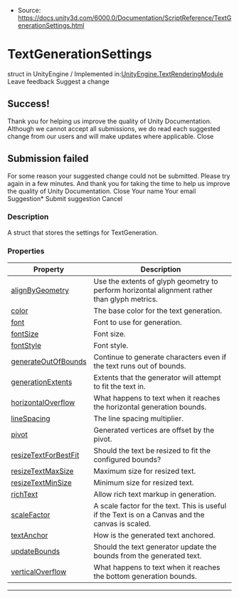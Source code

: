 * Source: https://docs.unity3d.com/6000.0/Documentation/ScriptReference/TextGenerationSettings.html

# TextGenerationSettings
struct in UnityEngine
/
Implemented in:[UnityEngine.TextRenderingModule](https://docs.unity3d.com/6000.0/Documentation/ScriptReference/UnityEngine.TextRenderingModule.html)
Leave feedback
Suggest a change
## Success!
Thank you for helping us improve the quality of Unity Documentation. Although we cannot accept all submissions, we do read each suggested change from our users and will make updates where applicable.
Close
## Submission failed
For some reason your suggested change could not be submitted. Please <a>try again</a> in a few minutes. And thank you for taking the time to help us improve the quality of Unity Documentation.
Close
Your name Your email Suggestion* Submit suggestion
Cancel
### Description
A struct that stores the settings for TextGeneration.
### Properties
Property | Description  
---|---  
[alignByGeometry](https://docs.unity3d.com/6000.0/Documentation/ScriptReference/TextGenerationSettings-alignByGeometry.html) | Use the extents of glyph geometry to perform horizontal alignment rather than glyph metrics.  
[color](https://docs.unity3d.com/6000.0/Documentation/ScriptReference/TextGenerationSettings-color.html) | The base color for the text generation.  
[font](https://docs.unity3d.com/6000.0/Documentation/ScriptReference/TextGenerationSettings-font.html) | Font to use for generation.  
[fontSize](https://docs.unity3d.com/6000.0/Documentation/ScriptReference/TextGenerationSettings-fontSize.html) | Font size.  
[fontStyle](https://docs.unity3d.com/6000.0/Documentation/ScriptReference/TextGenerationSettings-fontStyle.html) | Font style.  
[generateOutOfBounds](https://docs.unity3d.com/6000.0/Documentation/ScriptReference/TextGenerationSettings-generateOutOfBounds.html) | Continue to generate characters even if the text runs out of bounds.  
[generationExtents](https://docs.unity3d.com/6000.0/Documentation/ScriptReference/TextGenerationSettings-generationExtents.html) | Extents that the generator will attempt to fit the text in.  
[horizontalOverflow](https://docs.unity3d.com/6000.0/Documentation/ScriptReference/TextGenerationSettings-horizontalOverflow.html) | What happens to text when it reaches the horizontal generation bounds.  
[lineSpacing](https://docs.unity3d.com/6000.0/Documentation/ScriptReference/TextGenerationSettings-lineSpacing.html) | The line spacing multiplier.  
[pivot](https://docs.unity3d.com/6000.0/Documentation/ScriptReference/TextGenerationSettings-pivot.html) | Generated vertices are offset by the pivot.  
[resizeTextForBestFit](https://docs.unity3d.com/6000.0/Documentation/ScriptReference/TextGenerationSettings-resizeTextForBestFit.html) | Should the text be resized to fit the configured bounds?  
[resizeTextMaxSize](https://docs.unity3d.com/6000.0/Documentation/ScriptReference/TextGenerationSettings-resizeTextMaxSize.html) | Maximum size for resized text.  
[resizeTextMinSize](https://docs.unity3d.com/6000.0/Documentation/ScriptReference/TextGenerationSettings-resizeTextMinSize.html) | Minimum size for resized text.  
[richText](https://docs.unity3d.com/6000.0/Documentation/ScriptReference/TextGenerationSettings-richText.html) | Allow rich text markup in generation.  
[scaleFactor](https://docs.unity3d.com/6000.0/Documentation/ScriptReference/TextGenerationSettings-scaleFactor.html) | A scale factor for the text. This is useful if the Text is on a Canvas and the canvas is scaled.  
[textAnchor](https://docs.unity3d.com/6000.0/Documentation/ScriptReference/TextGenerationSettings-textAnchor.html) | How is the generated text anchored.  
[updateBounds](https://docs.unity3d.com/6000.0/Documentation/ScriptReference/TextGenerationSettings-updateBounds.html) | Should the text generator update the bounds from the generated text.  
[verticalOverflow](https://docs.unity3d.com/6000.0/Documentation/ScriptReference/TextGenerationSettings-verticalOverflow.html) | What happens to text when it reaches the bottom generation bounds.  
* * *
